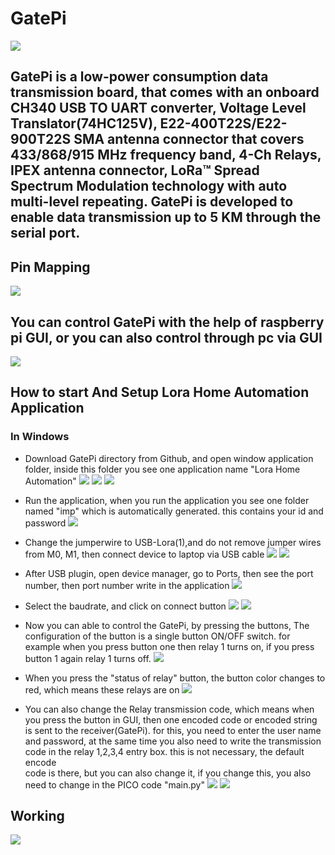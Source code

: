 # GatePi
<img src= "https://github.com/sbcshop/GatePi/blob/main/images/img4.png" />

## GatePi is a low-power consumption data transmission board, that comes with an onboard CH340 USB TO UART converter, Voltage Level Translator(74HC125V), E22-400T22S/E22-900T22S SMA antenna connector that covers 433/868/915 MHz frequency band, 4-Ch Relays, IPEX antenna connector, LoRa™ Spread Spectrum Modulation technology with auto multi-level repeating. GatePi is developed to enable data transmission up to 5 KM through the serial port.

## Pin Mapping
<img src= "https://github.com/sbcshop/GatePi/blob/main/images/img1.png" />

## You can control GatePi with the help of raspberry pi GUI, or you can also control through pc via GUI
<img src="https://github.com/sbcshop/GatePi/blob/main/images/img7.JPG" />

## How to start And Setup Lora Home Automation Application
### In Windows
  * Download GatePi directory from Github, and open window application folder, inside this folder you see one application name "Lora Home Automation"
     <img src="https://github.com/sbcshop/GatePi/blob/main/images/imgs7.JPG" />
     <img src="https://github.com/sbcshop/GatePi/blob/main/images/imgs13.JPG" />
     <img src="https://github.com/sbcshop/GatePi/blob/main/images/imgs1.JPG" />
  
  * Run the application, when you run the application you see one folder named "imp" which is automatically generated. this contains your id and password
     <img src="https://github.com/sbcshop/GatePi/blob/main/images/imgs2.JPG" />
  
  * Change the jumperwire to USB-Lora(1),and do not remove jumper wires from M0, M1, then connect device to laptop via USB cable
     <img src="https://github.com/sbcshop/GatePi/blob/main/images/imgs15.JPG" />
     <img src="https://github.com/sbcshop/GatePi/blob/main/images/imgs14.JPG" />
   
  * After USB plugin, open device manager, go to Ports, then see the port number, then port number write in the application
     <img src="https://github.com/sbcshop/GatePi/blob/main/images/imgs3.JPG" />

  * Select the baudrate, and click on connect button
     <img src="https://github.com/sbcshop/GatePi/blob/main/images/imgs4.JPG" />
     <img src="https://github.com/sbcshop/GatePi/blob/main/images/imgs5.JPG" />
   
  * Now you can able to control the GatePi, by pressing the buttons, The configuration of the button is a single button ON/OFF switch. for example when you press button one then relay 1 
    turns on, if you press button 1 again relay 1 turns off. 
     <img src="https://github.com/sbcshop/GatePi/blob/main/images/imgs6.JPG" />
   
  * When you press the "status of relay" button, the button color changes to red, which means these relays are on
     <img src="https://github.com/sbcshop/GatePi/blob/main/images/imgs12.JPG" />
   
  * You can also change the Relay transmission code, which means when you press the button in GUI, then one encoded code or encoded string is sent to the receiver(GatePi). for this, you 
    need to enter the user name and password, at the same time you also need to write the transmission code in the relay 1,2,3,4 entry box. this is not necessary, the default encode     
    code is there, but you can also change it, if you change this, you also need to change in the PICO code "main.py"
     <img src="https://github.com/sbcshop/GatePi/blob/main/images/imgs8.JPG" />
     <img src="https://github.com/sbcshop/GatePi/blob/main/images/imgs16.JPG" />
  
   
## Working
<img src="https://github.com/sbcshop/GatePi/blob/main/images/giff.gif" />


